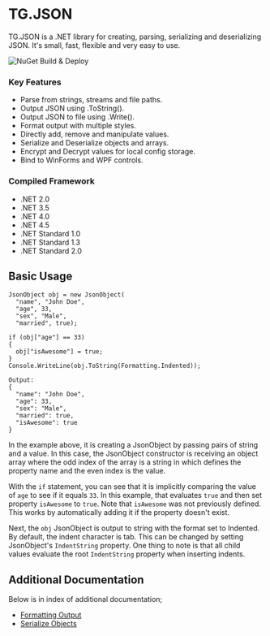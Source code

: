# TG.JSON
TG.JSON is a .NET library for creating, parsing, serializing and deserializing JSON. It's small, fast, flexible and very easy to use.

![NuGet Build & Deploy](https://github.com/troygeiger/TG.JSON/workflows/NuGet%20Build%20&%20Deploy/badge.svg)

### Key Features
- Parse from strings, streams and file paths.
- Output JSON using .ToString().
- Output JSON to file using .Write().
- Format output with multiple styles.
- Directly add, remove and manipulate values.
- Serialize and Deserialize objects and arrays.
- Encrypt and Decrypt values for local config storage.
- Bind to WinForms and WPF controls. 

### Compiled Framework
- .NET 2.0
- .NET 3.5
- .NET 4.0
- .NET 4.5
- .NET Standard 1.0
- .NET Standard 1.3
- .NET Standard 2.0

## Basic Usage
```
JsonObject obj = new JsonObject(
  "name", "John Doe",
  "age", 33,
  "sex", "Male",
  "married", true);

if (obj["age"] == 33)
{
  obj["isAwesome"] = true;
}
Console.WriteLine(obj.ToString(Formatting.Indented));

Output:
{
  "name": "John Doe",
  "age": 33,
  "sex": "Male",
  "married": true,
  "isAwesome": true
}
```
In the example above, it is creating a JsonObject by passing pairs of string and a value. In this case, the JsonObject constructor is receiving an object array where the odd index of the array is a string in which defines the property name and the even index is the value.

With the `if` statement, you can see that it is implicitly comparing the value of `age` to see if it equals `33`. In this example, that evaluates `true` and then set property `isAwesome` to `true`. Note that `isAwesome` was not previously defined. This works by automatically adding it if the property doesn't exist.

Next, the `obj` JsonObject is output to string with the format set to Indented. By default, the indent character is tab. This can be changed by setting JsonObject's `IndentString` property. One thing to note is that all child values evaluate the root `IndentString` property when inserting indents.

## Additional Documentation
Below is in index of additional documentation;
- [Formatting Output](help-docs/Formatting.md)
- [Serialize Objects](help-docs/Serialize.md)
